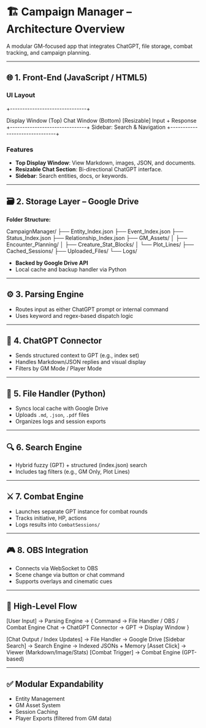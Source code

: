 # 🏗️ Campaign Manager – Architecture Overview

A modular GM-focused app that integrates ChatGPT, file storage, combat tracking, and campaign planning.

---

## 🌐 1. Front-End (JavaScript / HTML5)

### UI Layout
+-------------------------------+


Display Window (Top)
Chat Window (Bottom)
[Resizable] Input + Response
+-------------------------------+
Sidebar: Search & Navigation
+-------------------------------+


### Features
- **Top Display Window**: View Markdown, images, JSON, and documents.
- **Resizable Chat Section**: Bi-directional ChatGPT interface.
- **Sidebar**: Search entities, docs, or keywords.

---

## 🗃️ 2. Storage Layer – Google Drive

**Folder Structure:**

CampaignManager/ ├── Entity_Index.json ├── Event_Index.json ├── Status_Index.json ├── Relationship_Index.json ├── GM_Assets/ │ ├── Encounter_Planning/ │ ├── Creature_Stat_Blocks/ │ └── Plot_Lines/ ├── Cached_Sessions/ ├── Uploaded_Files/ └── Logs/

- **Backed by Google Drive API**
- Local cache and backup handler via Python

---

## ⚙️ 3. Parsing Engine

- Routes input as either ChatGPT prompt or internal command
- Uses keyword and regex-based dispatch logic

---

## 🧠 4. ChatGPT Connector

- Sends structured context to GPT (e.g., index set)
- Handles Markdown/JSON replies and visual display
- Filters by GM Mode / Player Mode

---

## 🧾 5. File Handler (Python)

- Syncs local cache with Google Drive
- Uploads `.md`, `.json`, `.pdf` files
- Organizes logs and session exports

---

## 🔍 6. Search Engine

- Hybrid fuzzy (GPT) + structured (index.json) search
- Includes tag filters (e.g., GM Only, Plot Lines)

---

## ⚔️ 7. Combat Engine

- Launches separate GPT instance for combat rounds
- Tracks initiative, HP, actions
- Logs results into `CombatSessions/`

---

## 🎮 8. OBS Integration

- Connects via WebSocket to OBS
- Scene change via button or chat command
- Supports overlays and cinematic cues

---

## 🔗 High-Level Flow
[User Input] → Parsing Engine → { Command → File Handler / OBS / Combat Engine Chat → ChatGPT Connector → GPT → Display Window }

[Chat Output / Index Updates] → File Handler → Google Drive [Sidebar Search] → Search Engine → Indexed JSONs + Memory [Asset Click] → Viewer (Markdown/Image/Stats) [Combat Trigger] → Combat Engine (GPT-based)

---

## ✅ Modular Expandability
- Entity Management
- GM Asset System
- Session Caching
- Player Exports (filtered from GM data)

